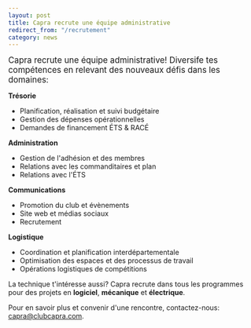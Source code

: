 ```yaml
---
layout: post
title: Capra recrute une équipe administrative
redirect_from: "/recrutement"
category: news
---
```


<big>Capra recrute une équipe administrative! Diversife tes compétences en relevant des nouveaux défis dans les domaines:</big>

**Trésorie**

* Planification, réalisation et suivi budgétaire
* Gestion des dépenses opérationnelles
* Demandes de financement ÉTS & RACÉ

**Administration**

* Gestion de l'adhésion et des membres
* Relations avec les commanditaires et plan
* Relations avec l'ÉTS 
 
**Communications**

* Promotion du club et évènements
* Site web et médias sociaux
* Recrutement

**Logistique**

* Coordination et planification interdépartementale
* Optimisation des espaces et des processus de travail
* Opérations logistiques de compétitions


La technique t'intéresse aussi? Capra recrute dans tous les programmes pour des projets en **logiciel**, **mécanique** et **électrique**. 

Pour en savoir plus et convenir d'une rencontre, contactez-nous: <a href="&#x6d;&#97;&#x69;&#x6c;&#116;&#111;&#x3a;&#99;&#x61;&#112;&#114;&#97;&#x40;&#99;&#108;&#117;&#x62;&#x63;&#97;&#x70;&#114;&#97;&#46;&#99;&#111;&#109;">&#99;&#97;&#112;&#x72;&#97;&#64;&#99;&#x6c;&#117;&#x62;&#x63;&#x61;&#x70;&#x72;&#97;&#46;&#99;&#x6f;&#x6d;</a>.